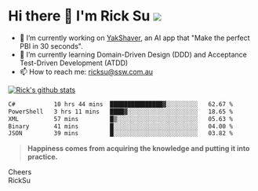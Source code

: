 # Hi there 👋 I'm Rick Su ![](https://komarev.com/ghpvc/?username=ricksu978)
<!--
**ricksu978/ricksu978** is a ✨ _special_ ✨ repository because its `README.md` (this file) appears on your GitHub profile.

Here are some ideas to get you started:
-->
- 🔭 I’m currently working on [YakShaver](https://yakshaver.ai/), an AI app that "Make the perfect PBI in 30 seconds".
- 🌱 I’m currently learning Domain-Driven Design (DDD) and Acceptance Test-Driven Development (ATDD)
- 📫 How to reach me: ricksu@ssw.com.au
<!--
- 👯 I’m looking to collaborate on ...
- 🤔 I’m looking for help with ...
- 💬 Ask me about ...
-->
<!--
- 😄 Pronouns: ...
- ⚡ Fun fact: ...
-->
[![Rick's github stats](https://github-readme-stats.vercel.app/api?username=ricksu978&theme=dark)](https://github.com/ricksu978/ricksu978)

<!--START_SECTION:waka-->

```txt
C#           10 hrs 44 mins  ███████████████▓░░░░░░░░░   62.67 %
PowerShell   3 hrs 11 mins   ████▓░░░░░░░░░░░░░░░░░░░░   18.65 %
XML          57 mins         █▒░░░░░░░░░░░░░░░░░░░░░░░   05.63 %
Binary       41 mins         █░░░░░░░░░░░░░░░░░░░░░░░░   04.00 %
JSON         39 mins         █░░░░░░░░░░░░░░░░░░░░░░░░   03.82 %
```

<!--END_SECTION:waka-->

> **Happiness comes from acquiring the knowledge and putting it into practice.**

Cheers  
RickSu 

